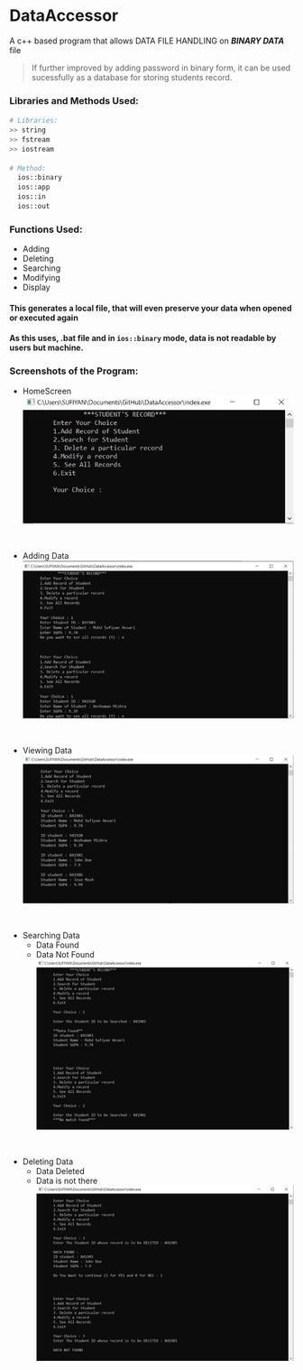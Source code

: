 # DataAccessor

A c++ based program that allows DATA FILE HANDLING on ***BINARY DATA*** file
> If further improved by adding password in binary form, it can be used sucessfully as a database for storing students record.

### Libraries and Methods Used:
```sh
# Libraries:
>> string
>> fstream
>> iostream

# Method:
  ios::binary
  ios::app
  ios::in
  ios::out
```

### Functions Used:
- Adding
- Deleting
- Searching
- Modifying
- Display

#### This generates  a local file, that will even preserve your data when opened or executed again
#### As this uses, .bat file and in ```ios::binary``` mode, data is not readable by users but machine.

### Screenshots of the Program:

- HomeScreen
![](SCREENSHOTS/ss0.jpg)
<br>

- Adding Data
![](SCREENSHOTS/ss1.jpg)
<br>

- Viewing Data
![](SCREENSHOTS/ss2.jpg)
<br>

- Searching Data 
	- Data Found
	- Data Not Found
![](SCREENSHOTS/ss3.jpg)
<br>

- Deleting Data
	- Data Deleted
	- Data is not there
![](SCREENSHOTS/ss4.jpg)
